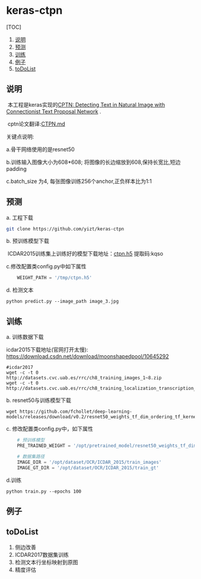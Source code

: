 # keras-ctpn

[TOC]

1. [说明](#说明)
2. [预测](#预测)
3. [训练](#训练)
4. [例子](#例子)
5. [toDoList](#toDoList)

## 说明

​         本工程是keras实现的[CPTN: Detecting Text in Natural Image with Connectionist Text Proposal Network](https://arxiv.org/abs/1609.03605) .

​         cptn论文翻译:[CTPN.md](https://github.com/yizt/cv-papers/blob/master/CTPN.md)

关键点说明:

a.骨干网络使用的是resnet50

b.训练输入图像大小为608*608; 将图像的长边缩放到608,保持长宽比,短边padding

c.batch_size 为4, 每张图像训练256个anchor,正负样本比为1:1



## 预测

a. 工程下载

```bash
git clone https://github.com/yizt/keras-ctpn
```



b. 预训练模型下载

​    ICDAR2015训练集上训练好的模型下载地址：[ctpn.h5](https://pan.baidu.com/s/1U7wErHzzwQxWkssAAp50zQ) 提取码:kqso

c.修改配置类config.py中如下属性

```python
	WEIGHT_PATH = '/tmp/ctpn.h5'
```

d. 检测文本

```shell
python predict.py --image_path image_3.jpg
```



## 训练

a. 训练数据下载

 icdar2015下载地址(官网打开太慢): https://download.csdn.net/download/moonshapedpool/10645292

```shell
#icdar2017
wget -c -t 0 http://datasets.cvc.uab.es/rrc/ch8_training_images_1~8.zip
wget -c -t 0 http://datasets.cvc.uab.es/rrc/ch8_training_localization_transcription_gt_v2.zip
```



b. resnet50与训练模型下载

```shell
wget https://github.com/fchollet/deep-learning-models/releases/download/v0.2/resnet50_weights_tf_dim_ordering_tf_kernels_notop.h5
```



c. 修改配置类config.py中，如下属性

```python
	# 预训练模型
    PRE_TRAINED_WEIGHT = '/opt/pretrained_model/resnet50_weights_tf_dim_ordering_tf_kernels_notop.h5'

    # 数据集路径
    IMAGE_DIR = '/opt/dataset/OCR/ICDAR_2015/train_images'
    IMAGE_GT_DIR = '/opt/dataset/OCR/ICDAR_2015/train_gt'
```

d.训练

```shell
python train.py --epochs 100
```





## 例子



## toDoList

1. 侧边改善
2. ICDAR2017数据集训练
3. 检测文本行坐标映射到原图
4. 精度评估